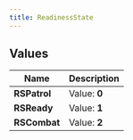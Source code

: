 ```yaml
---
title: ReadinessState
---
```


## Values
| Name | Description |
| ---- | ----------- |
| **RSPatrol** | Value: **0** |
| **RSReady** | Value: **1** |
| **RSCombat** | Value: **2** |

